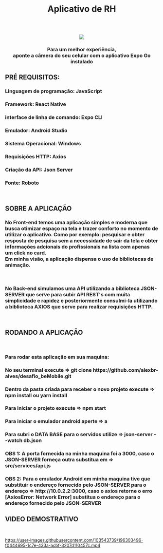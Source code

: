<h1 align="center">Aplicativo de RH</h1>
<br>
<br>
<p align="center">
<img src="https://user-images.githubusercontent.com/103543739/196267550-a05913fc-044d-4208-a978-9ee2194be065.png">
</p>

<h3 font-size="12px" align="center"> Para um melhor experiência, <br>
aponte a câmera do seu celular com o aplicativo Expo Go instalado </h3>


<h2>PRÉ REQUISITOS:</>
<h3> Linguagem de programação: JavaScript </h3>
<h3> Framework: React Native </h3>
<h3> interface de linha de comando: Expo CLI </h3>
<h3> Emulador: Android Studio </h3>
<h3> Sistema Operacional: Windows </h3>
<h3> Requisições HTTP: Axios </h3>
<h3> Criação da API: Json Server</h3>
<h3> Fonte: Roboto</h3>

<br>

<h2>SOBRE A APLICAÇÃO</h2>

<h3> No Front-end temos uma aplicação simples e  moderna que busca otimizar espaço na tela e trazer 
conforto no momento de utilizar o aplicativo. Como por exemplo: pesquisar e obter resposta de pesquisa 
sem a necessidade de sair da tela e obter informações adcionais do profissionais na lista com apenas um click no card. <br>
Em minha visão, a aplicação dispensa o uso de bibliotecas de animação. 
</h3>
<br>
<h3>No Back-end simulamos uma API utilizando a biblioteca JSON-SERVER que serve para subir API REST's com muita simplicidade
e rapidez e posteriormente consulmi-la utilizando a biblioteca AXIOS que serve para realizar requisições HTTP.
</h3>
<br>

<h2>RODANDO A APLICAÇÃO</h2>
<br>
<h3>Para rodar esta aplicação em sua maquina: </h3>
<h3>No seu terminal execute => git clone https://github.com/alexbr-alves/desafio_beMobile.git </h3>
<h3>Dentro da pasta criada para receber o novo projeto execute => npm install ou yarn install</h3>
<h3>Para iniciar o projeto execute => npm start</h3>
<h3>Para iniciar o emulador android aperte => a </h3>
<h3>Para subri o DATA BASE para o servidos utilize => json-server --watch db.json </h3>

<h3> 
OBS 1: A porta fornecida na minha maquina foi a 3000, 
caso o JSON-SERVER forneça outra substitua em => src/services/api.js
</h3>

<h3>
OBS 2: Para o emulador Android em minha maquina tive que substituir o endereço  fornecido pelo JSON-SERVER 
para o endereço => http://10.0.2.2:3000, caso o axios retorne o erro [AxiosError: Network Error] substitua o endereço 
para o endereço fornecido pelo JSON-SERVER
</h3>






<h2>VIDEO DEMOSTRATIVO</h2>
<br>


https://user-images.githubusercontent.com/103543739/196303496-f0444695-1c7e-433a-acbf-3207d110457c.mp4



